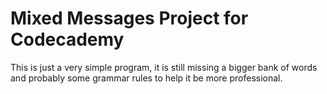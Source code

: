 # Mixed Messages Project for Codecademy

 This is just a very simple program, it is still missing a bigger bank of words and probably some grammar rules to help it be more professional.